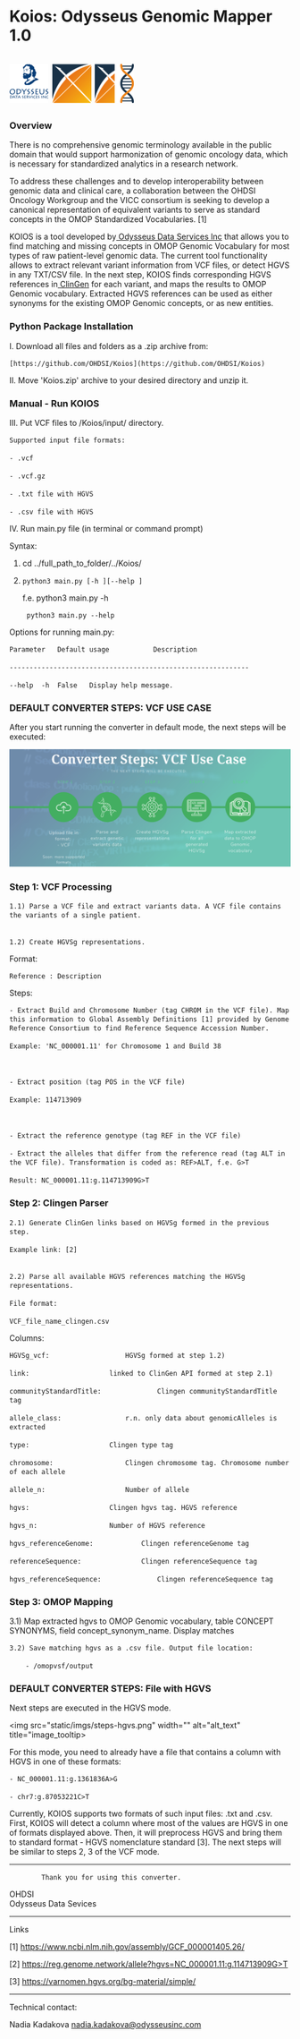 
<h1> Koios: Odysseus Genomic Mapper 1.0

<br>
<br>
<a href="https://odysseusinc.com/" target="_blank" ><img src="static/imgs/ms-icon-70x70.png" width="" style=”margin: 1px 1px 1px 1px;” alt="alt_text" title="image_tooltip"></a>
<a href="https://ohdsi.org/" target="_blank" ><img src="static/imgs/t-ohdsi-logo-only70.png" style=”margin: 1px 1px 1px 1px;” width="" alt="alt_text" title="image_tooltip"></a>
<a href="https://koios.ohdsi.org/" target="_blank" ><img src="static/imgs/koios-logo70.png" width="" style=”margin: 1px 1px 1px 1px;” alt="alt_text" title="image_tooltip"></a>





<h3> Overview </h3>

<p>There is no comprehensive genomic terminology available in the public domain that would support harmonization of genomic oncology data, which is necessary for standardized analytics in a research network. 

To address these challenges and to develop interoperability between genomic data and clinical care, a collaboration between the OHDSI Oncology Workgroup and the VICC consortium is seeking to develop a canonical representation of equivalent variants to serve as standard concepts in the OMOP Standardized Vocabularies. [1]

KOIOS is a tool developed by[ Odysseus Data Services Inc](https://odysseusinc.com/) that allows you to find matching and missing concepts in OMOP Genomic Vocabulary for most types of raw patient-level genomic data. The current tool functionality allows to extract relevant variant information from VCF files, or detect HGVS in any TXT/CSV file. In the next step, KOIOS finds corresponding HGVS references in[ ClinGen](https://clinicalgenome.org/) for each variant, and maps the results to OMOP Genomic vocabulary. Extracted HGVS references can be used as either synonyms for the existing OMOP Genomic concepts, or as new entities.</p>


<h3>


Python Package Installation

</h3>

I. Download all files and folders as a .zip archive from:

    [https://github.com/OHDSI/Koios](https://github.com/OHDSI/Koios)

II. Move 'Koios.zip' archive to your desired directory and unzip it.

<h3>

Manual - Run KOIOS

</h3>


III. Put VCF files to /Koios/input/ directory.

	Supported input file formats:

	- .vcf

	- .vcf.gz

	- .txt file with HGVS

	- .csv file with HGVS

IV. Run main.py file (in terminal or command prompt)

Syntax:

1)    cd ../full_path_to_folder/../Koios/

2)     python3 main.py [-h ][--help ]

    f.e.   python3 main.py -h

       	python3 main.py --help

Options for running main.py:

 	Parameter   Default usage       	Description

 	------------------------------------------------------------

	--help  -h	False  	Display help message.

<h3> 

DEFAULT CONVERTER STEPS: VCF USE CASE

</h3> 

After you start running the converter in default mode, the next steps will be executed:

<p>


<img src="static/imgs/steps-vcf.png" width="" alt="alt_text" title="image_tooltip">

</p>


<h3> 

Step 1: VCF Processing

</h3> 

	1.1) Parse a VCF file and extract variants data. A VCF file contains the variants of a single patient.


	1.2) Create HGVSg representations.

Format:

    Reference : Description

Steps:

    - Extract Build and Chromosome Number (tag CHROM in the VCF file). Map this information to Global Assembly Definitions [1] provided by Genome Reference Consortium to find Reference Sequence Accession Number.

    Example: 'NC_000001.11' for Chromosome 1 and Build 38

    

    - Extract position (tag POS in the VCF file)

    Example: 114713909

 

    - Extract the reference genotype (tag REF in the VCF file)

    - Extract the alleles that differ from the reference read (tag ALT in the VCF file). Transformation is coded as: REF>ALT, f.e. G>T

    Result: NC_000001.11:g.114713909G>T
<h3> 

Step 2: Clingen Parser
</h3> 

	2.1) Generate ClinGen links based on HGVSg formed in the previous step.

    Example link: [2]


	2.2) Parse all available HGVS references matching the HGVSg representations.

	File format:

	VCF_file_name_clingen.csv

Columns:

    HGVSg_vcf:    				 HGVSg formed at step 1.2)

    link:    				 linked to ClinGen API formed at step 2.1)

    communityStandardTitle:     		 Clingen communityStandardTitle tag

    allele_class:    			 r.n. only data about genomicAlleles is extracted

    type:    				 Clingen type tag

    chromosome:    			 	 Clingen chromosome tag. Chromosome number of each allele

    allele_n:    				 Number of allele

    hgvs:    				 Clingen hgvs tag. HGVS reference

    hgvs_n:    				 Number of HGVS reference

    hgvs_referenceGenome:    	 	 Clingen referenceGenome tag

    referenceSequence:    		 	 Clingen referenceSequence tag

    hgvs_referenceSequence:     		 Clingen referenceSequence tag

<h3> 

Step 3: OMOP Mapping

</h3> 
	3.1) Map extracted hgvs to OMOP Genomic vocabulary, table CONCEPT SYNONYMS, field concept_synonym_name. Display matches

	3.2) Save matching hgvs as a .csv file. Output file location:

		- /omopvsf/output

<h3> 

DEFAULT CONVERTER STEPS: File with HGVS

</h3> 

Next steps are executed in the HGVS mode.

<p>


<img src="static/imgs/steps-hgvs.png" width="" alt="alt_text" title="image_tooltip>

</p>


For this mode, you need to already have a file that contains a column with HGVS in one of these formats:

	- NC_000001.11:g.1361836A>G

	- chr7:g.87053221C>T

Currently, KOIOS supports two formats of such input files: .txt and .csv. First, KOIOS will detect a column where most of the values are HGVS in one of formats displayed above. Then, it will preprocess HGVS and bring them to standard format - HGVS nomenclature standard [3]. The next steps will be similar to steps 2, 3 of the VCF mode.

___

           	Thank you for using this converter.


OHDSI
<br>
Odysseus Data Sevices

---

Links

[1] https://www.ncbi.nlm.nih.gov/assembly/GCF_000001405.26/

[2] https://reg.genome.network/allele?hgvs=NC_000001.11:g.114713909G>T

[3] https://varnomen.hgvs.org/bg-material/simple/

---

Technical contact:

Nadia Kadakova nadia.kadakova@odysseusinc.com
